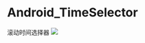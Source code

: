 # Android_TimeSelector
滚动时间选择器
![](https://github.com/xuzhitaosanta/Android_TimeSelector/blob/master/pic/TimeSelector.gif)